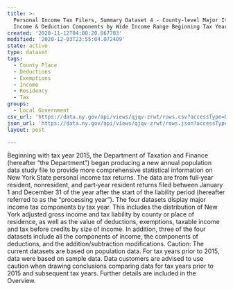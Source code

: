 ```yaml
---
title: >-
  Personal Income Tax Filers, Summary Dataset 4 - County-level Major Items and
  Income & Deduction Components by Wide Income Range Beginning Tax Year 2015
created: '2020-11-12T04:00:20.867783'
modified: '2020-12-03T23:55:04.072409'
state: active
type: dataset
tags:
  - County Place
  - Deductions
  - Exemptions
  - Income
  - Residency
  - Tax
groups:
  - Local Government
csv_url: 'https://data.ny.gov/api/views/qjqv-zrwt/rows.csv?accessType=DOWNLOAD'
json_url: 'https://data.ny.gov/api/views/qjqv-zrwt/rows.json?accessType=DOWNLOAD'
layout: post

---
```

Beginning with tax year 2015, the Department of Taxation and Finance (hereafter “the Department”) began producing a new annual population data study file to provide more comprehensive statistical information on New York State personal income tax returns. The data are from full‐year resident, nonresident, and part‐year resident returns filed between January 1 and December 31 of the year after the start of the liability period (hereafter referred to as the “processing year”). The four datasets display major income tax components by tax year. This includes the distribution of New York adjusted gross income and tax liability by county or place of residence, as well as the value of deductions, exemptions, taxable income and tax before credits by size of income. In addition, three of the four datasets include all the components of income, the components of deductions, and the addition/subtraction modifications.
Caution: The current datasets are based on population data. For tax years prior to 2015, data were based on sample data. Data customers are advised to use caution when drawing conclusions comparing data for tax years prior to 2015 and subsequent tax years. Further details are included in the Overview.
